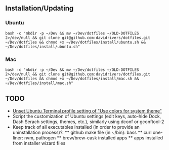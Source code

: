 ## Installation/Updating
### Ubuntu
`bash -c "mkdir -p ~/Dev && mv ~/Dev/dotfiles ~/OLD-DOTFILES 2>/dev/null && git clone git@github.com:davidrivers/dotfiles.git ~/Dev/dotfiles && chmod +x ~/Dev/dotfiles/install/ubuntu.sh && ~/Dev/dotfiles/install/ubuntu.sh"`

### Mac
`bash -c "mkdir -p ~/Dev && mv ~/Dev/dotfiles ~/OLD-DOTFILES 2>/dev/null && git clone git@github.com:davidrivers/dotfiles.git ~/Dev/dotfiles && chmod +x ~/Dev/dotfiles/install/mac.sh && ~/Dev/dotfiles/install/mac.sh"`

## TODO
* [Unset Ubuntu Terminal profile setting of "Use colors for system theme"](https://askubuntu.com/questions/628122/how-can-i-set-the-background-color-of-gnome-terminal-using-gconftool-2)
* Script the customization of Ubuntu settings (edit keys, auto-hide Dock, Dash Serach settings, themes, etc.), similarly using dconf or gconftool-2
* Keep track of all executables installed (in order to provide an uninstallation process)?:
  ** github make file (in ~/bin): bass
  ** curl one-liner: nvm, pathogen
  ** brew/brew-cask installed apps
  ** apps installed from installer wizard files
